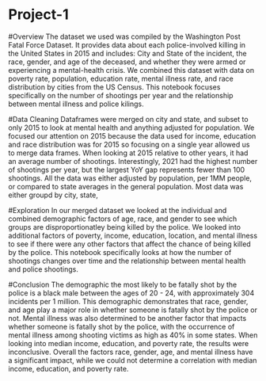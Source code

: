 # **Project-1**
#Overview
The dataset we used was compiled by the Washington Post Fatal Force Dataset. It provides data about each police-involved killing in the United States in 2015 and includes: City and State of the incident, the race, gender, and age of the deceased, and whether they were armed or experiencing a mental-health crisis. We combined this dataset with data on poverty rate, population, education rate, mental illness rate, and race distribution by cities from the US Census. This notebook focuses specifically on the number of shootings per year and the relationship between mental illness and police kilings. 

#Data Cleaning
Dataframes were merged on city and state, and subset to only 2015 to look at mental health and anything adjusted for population. We focused our attention on 2015 because the data used for income, education and race distribution was for 2015 so focusing on a single year allowed us to merge data frames. When looking at 2015 relative to other years, it had an average number of shootings. Interestingly, 2021 had the highest number of shootings per year, but the largest YoY gap represents fewer than 100 shootings. All the data was either adjusted by population, per 1MM people, or compared to state averages in the general population. Most data was either groupd by city, state, 

#Exploration
In our merged dataset we looked at the individual and combined demographic factors of age, race, and gender to see which groups are disproportionatley being killed by the police. We looked into additional factors of poverty, income, education, location, and mental illness to see if there were any other factors that affect the chance of being killed by the police. This notebook specifically looks at how the number of shootings changes over time and the relationship between mental health and police shootings. 

#Conclusion
The demographic the most likely to be fatally shot by the police is a black male between the ages of 20 - 24, with approximately 304 incidents per 1 million. This demographic demonstrates that race, gender, and age play a major role in whether someone is fatally shot by the police or not. Mental illness was also determined to be another factor that impacts whether someone is fatally shot by the police, with the occurrence of mental illness among shooting victims as high as 40% in some states. When looking into median income, education, and poverty rate, the results were inconclusive. Overall the factors race, gender, age, and mental illness have a significant impact, while we could not determine a correlation with median income, education, and poverty rate. 
